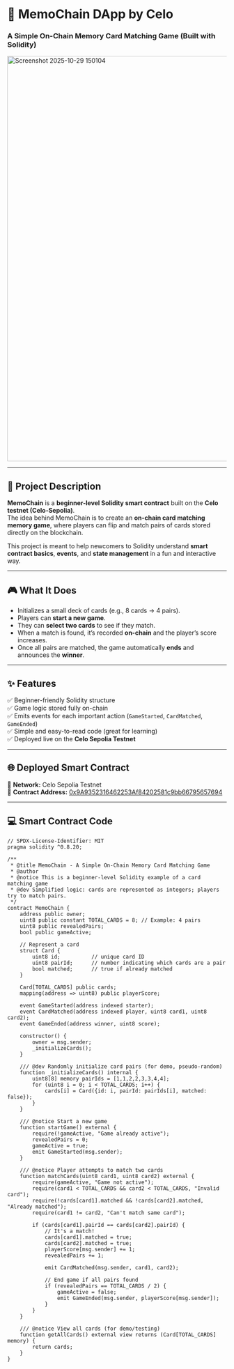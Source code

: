 # 🧠 MemoChain DApp by Celo
### A Simple On-Chain Memory Card Matching Game (Built with Solidity)

<img width="1917" height="931" alt="Screenshot 2025-10-29 150104" src="https://github.com/user-attachments/assets/663cad36-1901-460f-b153-adf289435803" />





---

## 📝 Project Description

**MemoChain** is a **beginner-level Solidity smart contract** built on the **Celo testnet (Celo-Sepolia)**.  
The idea behind MemoChain is to create an **on-chain card matching memory game**, where players can flip and match pairs of cards stored directly on the blockchain.

This project is meant to help newcomers to Solidity understand **smart contract basics**, **events**, and **state management** in a fun and interactive way.

---

## 🎮 What It Does

- Initializes a small deck of cards (e.g., 8 cards → 4 pairs).  
- Players can **start a new game**.  
- They can **select two cards** to see if they match.  
- When a match is found, it’s recorded **on-chain** and the player’s score increases.  
- Once all pairs are matched, the game automatically **ends** and announces the **winner**.

---

## ✨ Features

✅ Beginner-friendly Solidity structure  
✅ Game logic stored fully on-chain  
✅ Emits events for each important action (`GameStarted`, `CardMatched`, `GameEnded`)  
✅ Simple and easy-to-read code (great for learning)  
✅ Deployed live on the **Celo Sepolia Testnet**

---

## 🌐 Deployed Smart Contract

📜 **Network:** Celo Sepolia Testnet  
🔗 **Contract Address:** [0x9A9352316462253Af84202581c9bb66795657694](https://celo-sepolia.blockscout.com/address/0x9A9352316462253Af84202581c9bb66795657694)

---

## 💻 Smart Contract Code

```solidity
// SPDX-License-Identifier: MIT
pragma solidity ^0.8.20;

/**
 * @title MemoChain - A Simple On-Chain Memory Card Matching Game
 * @author 
 * @notice This is a beginner-level Solidity example of a card matching game
 * @dev Simplified logic: cards are represented as integers; players try to match pairs.
 */
contract MemoChain {
    address public owner;
    uint8 public constant TOTAL_CARDS = 8; // Example: 4 pairs
    uint8 public revealedPairs;
    bool public gameActive;

    // Represent a card
    struct Card {
        uint8 id;          // unique card ID
        uint8 pairId;      // number indicating which cards are a pair
        bool matched;      // true if already matched
    }

    Card[TOTAL_CARDS] public cards;
    mapping(address => uint8) public playerScore;

    event GameStarted(address indexed starter);
    event CardMatched(address indexed player, uint8 card1, uint8 card2);
    event GameEnded(address winner, uint8 score);

    constructor() {
        owner = msg.sender;
        _initializeCards();
    }

    /// @dev Randomly initialize card pairs (for demo, pseudo-random)
    function _initializeCards() internal {
        uint8[8] memory pairIds = [1,1,2,2,3,3,4,4];
        for (uint8 i = 0; i < TOTAL_CARDS; i++) {
            cards[i] = Card({id: i, pairId: pairIds[i], matched: false});
        }
    }

    /// @notice Start a new game
    function startGame() external {
        require(!gameActive, "Game already active");
        revealedPairs = 0;
        gameActive = true;
        emit GameStarted(msg.sender);
    }

    /// @notice Player attempts to match two cards
    function matchCards(uint8 card1, uint8 card2) external {
        require(gameActive, "Game not active");
        require(card1 < TOTAL_CARDS && card2 < TOTAL_CARDS, "Invalid card");
        require(!cards[card1].matched && !cards[card2].matched, "Already matched");
        require(card1 != card2, "Can't match same card");

        if (cards[card1].pairId == cards[card2].pairId) {
            // It's a match!
            cards[card1].matched = true;
            cards[card2].matched = true;
            playerScore[msg.sender] += 1;
            revealedPairs += 1;

            emit CardMatched(msg.sender, card1, card2);

            // End game if all pairs found
            if (revealedPairs == TOTAL_CARDS / 2) {
                gameActive = false;
                emit GameEnded(msg.sender, playerScore[msg.sender]);
            }
        }
    }

    /// @notice View all cards (for demo/testing)
    function getAllCards() external view returns (Card[TOTAL_CARDS] memory) {
        return cards;
    }
}
